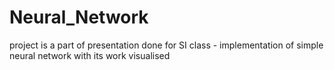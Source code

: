 # Neural_Network

project is a part of presentation done for SI class - implementation of simple neural network with its work visualised
